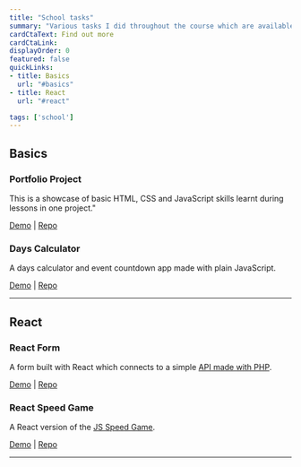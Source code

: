 ```yaml
---
title: "School tasks"
summary: "Various tasks I did throughout the course which are available online."
cardCtaText: Find out more
cardCtaLink:
displayOrder: 0
featured: false
quickLinks:
- title: Basics
  url: "#basics"
- title: React
  url: "#react"

tags: ['school']
---
```


<h2 id="basics">Basics</h2>

### Portfolio Project

This is a showcase of basic HTML, CSS and JavaScript skills learnt during lessons in one project."

[Demo](https://laurielim.github.io/portfolio-project/) | [Repo](https://github.com/laurielim/REACT21K_HTML3_-_CSS3)

### Days Calculator

A days calculator and event countdown app made with plain JavaScript.

[Demo](https://laurielim.github.io/days-calculator/) | [Repo](https://github.com/laurielim/laurielim.github.io/tree/main/days-calculator)

---

<h2 id="react">React</h2>

### React Form

A form built with React which connects to a simple [API made with PHP](https://github.com/laurielim/heroku-react-forms-api).

[Demo](https://laurielim-react-forms.netlify.app/) | [Repo](https://github.com/laurielim/REACT21K_REACT_JS/tree/main/task-05-forms)

### React Speed Game

A React version of the [JS Speed Game](/portfolio/speed-game/).

[Demo](https://laurielim-react-speed-game.netlify.app) | [Repo](https://github.com/laurielim/REACT21K_REACT_JS/tree/main/task-04-speed-game)

---